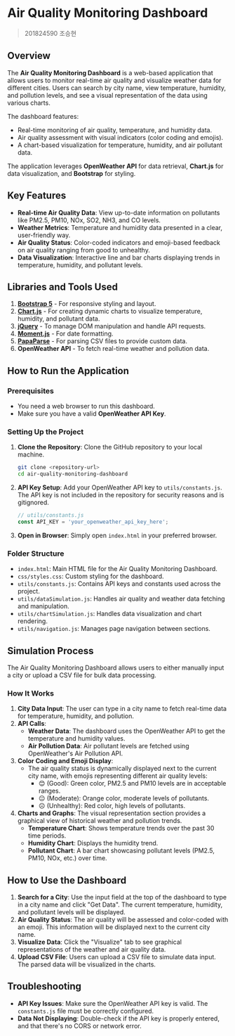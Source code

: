 # Air Quality Monitoring Dashboard

> 201824590 조승현

## Overview
The **Air Quality Monitoring Dashboard** is a web-based application that allows users to monitor real-time air quality and visualize weather data for different cities. Users can search by city name, view temperature, humidity, and pollution levels, and see a visual representation of the data using various charts.

The dashboard features:
- Real-time monitoring of air quality, temperature, and humidity data.
- Air quality assessment with visual indicators (color coding and emojis).
- A chart-based visualization for temperature, humidity, and air pollutant data.

The application leverages **OpenWeather API** for data retrieval, **Chart.js** for data visualization, and **Bootstrap** for styling.

## Key Features
- **Real-time Air Quality Data**: View up-to-date information on pollutants like PM2.5, PM10, NOx, SO2, NH3, and CO levels.
- **Weather Metrics**: Temperature and humidity data presented in a clear, user-friendly way.
- **Air Quality Status**: Color-coded indicators and emoji-based feedback on air quality ranging from good to unhealthy.
- **Data Visualization**: Interactive line and bar charts displaying trends in temperature, humidity, and pollutant levels.

## Libraries and Tools Used
1. **[Bootstrap 5](https://getbootstrap.com/)** - For responsive styling and layout.
2. **[Chart.js](https://www.chartjs.org/)** - For creating dynamic charts to visualize temperature, humidity, and pollutant data.
3. **[jQuery](https://jquery.com/)** - To manage DOM manipulation and handle API requests.
4. **[Moment.js](https://momentjs.com/)** - For date formatting.
5. **[PapaParse](https://www.papaparse.com/)** - For parsing CSV files to provide custom data.
6. **OpenWeather API** - To fetch real-time weather and pollution data.

## How to Run the Application

### Prerequisites
- You need a web browser to run this dashboard.
- Make sure you have a valid **OpenWeather API Key**.

### Setting Up the Project
1. **Clone the Repository**: Clone the GitHub repository to your local machine.
   ```sh
   git clone <repository-url>
   cd air-quality-monitoring-dashboard
   ```

2. **API Key Setup**: Add your OpenWeather API key to `utils/constants.js`. The API key is not included in the repository for security reasons and is gitignored.
   ```js
   // utils/constants.js
   const API_KEY = 'your_openweather_api_key_here';
   ```

3. **Open in Browser**: Simply open `index.html` in your preferred browser.

### Folder Structure
- `index.html`: Main HTML file for the Air Quality Monitoring Dashboard.
- `css/styles.css`: Custom styling for the dashboard.
- `utils/constants.js`: Contains API keys and constants used across the project.
- `utils/dataSimulation.js`: Handles air quality and weather data fetching and manipulation.
- `utils/chartSimulation.js`: Handles data visualization and chart rendering.
- `utils/navigation.js`: Manages page navigation between sections.

## Simulation Process
The Air Quality Monitoring Dashboard allows users to either manually input a city or upload a CSV file for bulk data processing.

### How It Works
1. **City Data Input**: The user can type in a city name to fetch real-time data for temperature, humidity, and pollution.
2. **API Calls**:
   - **Weather Data**: The dashboard uses the OpenWeather API to get the temperature and humidity values.
   - **Air Pollution Data**: Air pollutant levels are fetched using OpenWeather's Air Pollution API.
3. **Color Coding and Emoji Display**:
   - The air quality status is dynamically displayed next to the current city name, with emojis representing different air quality levels:
     - 😊 (Good): Green color, PM2.5 and PM10 levels are in acceptable ranges.
     - 😐 (Moderate): Orange color, moderate levels of pollutants.
     - ☹️ (Unhealthy): Red color, high levels of pollutants.
4. **Charts and Graphs**: The visual representation section provides a graphical view of historical weather and pollution trends.
   - **Temperature Chart**: Shows temperature trends over the past 30 time periods.
   - **Humidity Chart**: Displays the humidity trend.
   - **Pollutant Chart**: A bar chart showcasing pollutant levels (PM2.5, PM10, NOx, etc.) over time.

## How to Use the Dashboard
1. **Search for a City**: Use the input field at the top of the dashboard to type in a city name and click "Get Data". The current temperature, humidity, and pollutant levels will be displayed.
2. **Air Quality Status**: The air quality will be assessed and color-coded with an emoji. This information will be displayed next to the current city name.
3. **Visualize Data**: Click the "Visualize" tab to see graphical representations of the weather and air quality data.
4. **Upload CSV File**: Users can upload a CSV file to simulate data input. The parsed data will be visualized in the charts.

## Troubleshooting
- **API Key Issues**: Make sure the OpenWeather API key is valid. The `constants.js` file must be correctly configured.
- **Data Not Displaying**: Double-check if the API key is properly entered, and that there's no CORS or network error.


